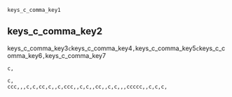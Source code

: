 ```ngMeta
keys_c_comma_key1
```
## keys_c_comma_key2
keys_c_comma_key3`c`keys_c_comma_key4`,`keys_c_comma_key5`c`keys_c_comma_key6`,`keys_c_comma_key7


```trytyping
c,
```
```practicetyping
c,
ccc,,,c,c,cc,c,,c,ccc,,c,c,,cc,,c,c,,,ccccc,,c,c,c,
```
